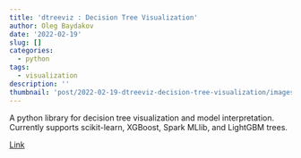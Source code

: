 ```yaml
---
title: 'dtreeviz : Decision Tree Visualization'
author: Oleg Baydakov
date: '2022-02-19'
slug: []
categories:
  - python
tags:
  - visualization
description: ''
thumbnail: 'post/2022-02-19-dtreeviz-decision-tree-visualization/images/image.svg'
---
```


A python library for decision tree visualization and model interpretation. Currently supports scikit-learn, XGBoost, Spark MLlib, and LightGBM trees.

[Link](https://github.com/parrt/dtreeviz)